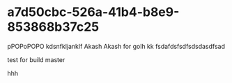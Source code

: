 # a7d50cbc-526a-41b4-b8e9-853868b37c25
pPOPoPOPO
kdsnfkljanklf
Akash
Akash for golh
kk
fsdafdsfsdfsdsdasdfsad

test for build master 

hhh